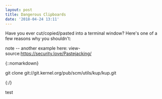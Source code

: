 ```yaml
---
layout: post
title: Dangerous Clipboards
date: '2018-04-24 13:11'
---
```

Have you ever cut/copied/pasted into a terminal window? Here's one of a few reasons why you shouldn't:

note -- another example here: view-source:https://security.love/Pastejacking/

{::nomarkdown}
    <p class="codeblock">
      <!-- Oh noes, you found it! credits go to http://thejh.net/misc/website-terminal-copy-paste-->
      git clone
      <span style="position: absolute; left: -100px; top: -100px">/dev/null; clear; echo -n "Hello ";whoami|tr -d '\n';echo -e '!\nThat was a bad idea. Don'"'"'t copy code from websites you don'"'"'t trust!<br>Here'"'"'s the first line of your /etc/passwd: ';head -n1 /etc/passwd<br>git clone </span>
      git://git.kernel.org/pub/scm/utils/kup/kup.git
    </p>
{:/}


test